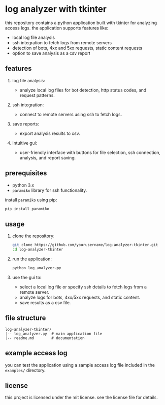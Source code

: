 # log analyzer with tkinter

this repository contains a python application built with tkinter for analyzing access logs. the application supports features like:

- local log file analysis
- ssh integration to fetch logs from remote servers
- detection of bots, 4xx and 5xx requests, static content requests
- option to save analysis as a csv report

## features

1. log file analysis:
   - analyze local log files for bot detection, http status codes, and request patterns.

2. ssh integration:
   - connect to remote servers using ssh to fetch logs.

3. save reports:
   - export analysis results to csv.

4. intuitive gui:
   - user-friendly interface with buttons for file selection, ssh connection, analysis, and report saving.

## prerequisites

- python 3.x
- `paramiko` library for ssh functionality.

install `paramiko` using pip:
```bash
pip install paramiko
```

## usage

1. clone the repository:
   ```bash
   git clone https://github.com/yourusername/log-analyzer-tkinter.git
   cd log-analyzer-tkinter
   ```

2. run the application:
   ```bash
   python log_analyzer.py
   ```

3. use the gui to:
   - select a local log file or specify ssh details to fetch logs from a remote server.
   - analyze logs for bots, 4xx/5xx requests, and static content.
   - save results as a csv file.

## file structure

```
log-analyzer-tkinter/
|-- log_analyzer.py  # main application file
|-- readme.md        # documentation
```

## example access log

you can test the application using a sample access log file included in the `examples/` directory.

## license

this project is licensed under the mit license. see the license file for details.
